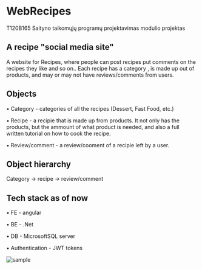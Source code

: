 # WebRecipes

T120B165 Saityno taikomųjų programų projektavimas modulio projektas

## A recipe "social media site"

A website for Recipes, where people can post recipes put comments on the recipes they like and so on.. Each recipe has a category , is made up out of products, and may or may not have reviews/comments from users.

## Objects
• Category - categories of all the recipes (Dessert, Fast Food, etc.)

• Recipe - a recipie that is made up from products. It not only has the products, but the ammount of what product is needed, and also a full written tutorial on how to cook the recipe.

• Review/comment - a review/cooment of a recipie left by a user.

## Object hierarchy
Category -> recipe -> review/comment

## Tech stack as of now

• FE - angular

• BE - .Net

• DB - MicrosoftSQL server

• Authentication - JWT tokens

![sample](https://github.com/user-attachments/assets/234ffcf7-3b5a-4f1e-863b-ef11281626b1)
